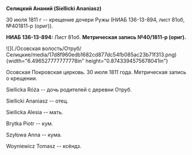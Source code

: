 **Селицкий Ананий (Siellicki Ananiasz)**

30 июля 1811 г -- крещение дочери Ружы (НИАБ 136-13-894, лист 81об,
№401811-р (ориг)).

**НИАБ 136-13-894:** Лист 81об. **Метрическая запись №40/1811-р
(ориг).**

![](./Осовская волость/Отруб/Селицкие/media/17d8f960edb1682cd877dc54fb085ac23b71f313.png){width="6.496527777777778in"
height="0.8743394575678041in"}

Осовская Покровская церковь. 30 июля 1811 года. Метрическая запись о
крещении.

Siellicka Róża -- дочь родителей с деревни Отруб.

Siellicki Ananiasz -- отец.

Siellicka Alesia -- мать.

Brytka Piotr -- кум.

Szyłowa Anna -- кума.

Woyniewicz Tomasz -- ксёндз.
